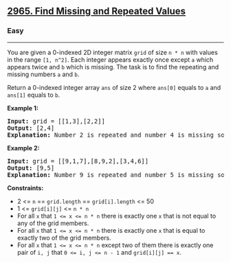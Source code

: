 <h2><a href="https://leetcode.com/problems/find-missing-and-repeated-values">2965. Find Missing and Repeated Values</a></h2>
<h3>Easy</h3>
<hr>
<p>You are given a 0-indexed 2D integer matrix <code>grid</code> of size <code>n * n</code> with values in the range <code>[1, n^2]</code>. Each integer appears exactly once except <code>a</code> which appears twice and <code>b</code> which is missing. The task is to find the repeating and missing numbers <code>a</code> and <code>b</code>.</p>
<p>Return a 0-indexed integer array <code>ans</code> of size 2 where <code>ans[0]</code> equals to <code>a</code> and <code>ans[1]</code> equals to <code>b</code>.</p>
<p><strong>Example 1:</strong></p>
<pre>
<strong>Input:</strong> grid = [[1,3],[2,2]]
<strong>Output:</strong> [2,4]
<strong>Explanation:</strong> Number 2 is repeated and number 4 is missing so the answer is [2,4].
</pre>
<p><strong>Example 2:</strong></p>
<pre>
<strong>Input:</strong> grid = [[9,1,7],[8,9,2],[3,4,6]]
<strong>Output:</strong> [9,5]
<strong>Explanation:</strong> Number 9 is repeated and number 5 is missing so the answer is [9,5].
</pre>
<p><strong>Constraints:</strong></p>
<ul>
  <li>2 <= <code>n</code> == <code>grid.length</code> == <code>grid[i].length</code> <= 50</li>
  <li>1 <= <code>grid[i][j]</code> <= <code>n * n</code></li>
  <li>For all <code>x</code> that <code>1 <= x <= n * n</code> there is exactly one <code>x</code> that is not equal to any of the grid members.</li>
  <li>For all <code>x</code> that <code>1 <= x <= n * n</code> there is exactly one <code>x</code> that is equal to exactly two of the grid members.</li>
  <li>For all <code>x</code> that <code>1 <= x <= n * n</code> except two of them there is exactly one pair of <code>i, j</code> that <code>0 <= i, j <= n - 1</code> and <code>grid[i][j] == x</code>.</li>
</ul>
